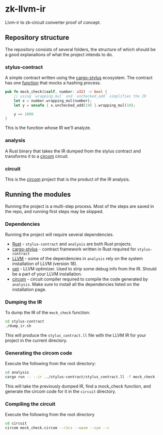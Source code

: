 # zk-llvm-ir
Llvm-ir to zk-circuit converter proof of concept. 

## Repository structure
The repository consists of several folders, the structure of which should be a good explanations of what the project intends to do.

### stylus-contract
A simple contract written using the [cargo-stylus](https://github.com/OffchainLabs/cargo-stylus) ecosystem.
The contract has one [function](./stylus-contract/src/lib.rs) that mocks a hashing process.

```rust
pub fn mock_check(&self, number: u32) -> bool {
    // using `wrapping_mul` and `unchecked_add` simplifies the IR
    let x = number.wrapping_mul(number);
    let y = unsafe { x.unchecked_add(19) }.wrapping_mul(10);

    y == 1000
}
```
This is the function whose IR we'll analyze. 

### analysis
A Rust binary that takes the IR dumped from the stylus contract and transforms it to a [circom](https://docs.circom.io/) circuit.

### circuit
This is the [circom](https://docs.circom.io/) project that is the product of the IR analysis.

## Running the modules

Running the project is a multi-step process. Most of the steps are saved in the repo, and running first steps may be skipped.

### Dependencies

Running the project will require several dependencies. 

- [Rust](https://www.rust-lang.org/) - `stylus-contract` and `analysis` are both Rust projects.
- [cargo-stylus](https://github.com/OffchainLabs/cargo-stylus?tab=readme-ov-file#installing-with-cargo) - contract framework written in Rust required for `stylus-contract`
- [LLVM](https://llvm.org/docs/GettingStarted.html) - some of the dependencies in `analysis` rely on the system installation of LLVM (version 18).
- [opt](https://llvm.org/docs/CommandGuide/opt.html) - LLVM optimizer. Used to strip some debug info from the IR. Should be a part of your LLVM installation.
- [circom](https://docs.circom.io/getting-started/installation/) - circuit compiler required to compile the code generated by `analysis`. Make sure to install all the dependencies listed on the installation page.

### Dumping the IR

To dump the IR of the `mock_check` function:
```bash
cd stylus-contract
./dump_ir.sh
```
This will produce the `stylus_contract.ll` file with the LLVM IR for your project in the current directory.

### Generating the circom code 

Execute the following from the root directory:
```bash
cd analysis
cargo run -- --ir ../stylus-contract/stylus_contract.ll -f mock_check -o ../circuit/mock_check.circom
```
This will take the previously dumped IR, find a mock_check function, and generate the circom code for it in the `circuit` directory.

### Compiling the circuit

Execute the following from the root directory
```bash
cd circuit
circom mock_check.circom --r1cs --wasm --sym --c
```




